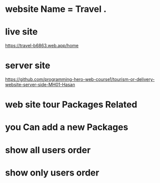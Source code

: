 # website Name  = Travel .
# live site
https://travel-b6863.web.app/home

# server site 
https://github.com/programming-hero-web-course1/tourism-or-delivery-website-server-side-MH01-Hasan

# web site tour Packages Related

# you Can add a new Packages

# show all users order

# show only users order
